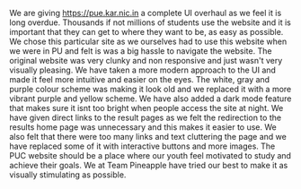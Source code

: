 We are giving https://pue.kar.nic.in a complete UI overhaul as we feel it is long overdue.
Thousands if not millions of students use the website and it is important that they can get to where they want to be, as easy as possible.
We chose this particular site as we ourselves had to use this website when we were in PU and felt is was a big hassle to navigate the website.
The original website was very clunky and non responsive and just wasn't very visually pleasing. We have taken a more modern approach to the UI and made it feel more intuitive and easier on the eyes.
The white, gray and purple colour scheme was making it look old and we replaced it with a more vibrant purple and yellow scheme.
We have also added a dark mode feature that makes sure it isnt too bright when people access the site at night.
We have given direct links to the result pages as we felt the redirection to the results home page was unnecessary and this makes it easier to use.
We also felt that there were too many links and text cluttering the page and we have replaced some of it with interactive buttons and more images.
The PUC website should be a place where our youth feel motivated to study and achieve their goals. We at Team Pineapple have tried our best to make it as visually stimulating as possible.
